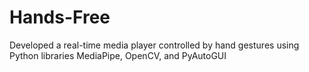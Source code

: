 # Hands-Free
Developed a real-time media player controlled by hand gestures using Python libraries MediaPipe, OpenCV, and  PyAutoGUI
